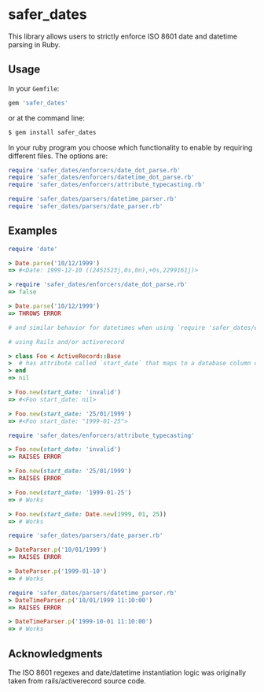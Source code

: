 # safer_dates

This library allows users to strictly enforce ISO 8601 date and datetime
parsing in Ruby.

## Usage

In your `Gemfile`:

```ruby
gem 'safer_dates'
```

or at the command line:

```sh
$ gem install safer_dates
```

In your ruby program you choose which functionality to enable by requiring different files. The options are:

```ruby
require 'safer_dates/enforcers/date_dot_parse.rb'
require 'safer_dates/enforcers/datetime_dot_parse.rb'
require 'safer_dates/enforcers/attribute_typecasting.rb'

require 'safer_dates/parsers/datetime_parser.rb'
require 'safer_dates/parsers/date_parser.rb'
```

## Examples

```ruby
require 'date'

> Date.parse('10/12/1999')
=> #<Date: 1999-12-10 ((2451523j,0s,0n),+0s,2299161j)>

> require 'safer_dates/enforcers/date_dot_parse.rb'
=> false

> Date.parse('10/12/1999')
=> THROWS ERROR

# and similar behavior for datetimes when using `require 'safer_dates/enforcers/datetime_dot_parse.rb'`
```

```ruby
# using Rails and/or activerecord

> class Foo < ActiveRecord::Base
>  # has attribute called `start_date` that maps to a database column of type date
> end
=> nil

> Foo.new(start_date: 'invalid')
=> #<Foo start_date: nil>

> Foo.new(start_date: '25/01/1999')
=> #<Foo start_date: "1999-01-25">

require 'safer_dates/enforcers/attribute_typecasting'

> Foo.new(start_date: 'invalid')
=> RAISES ERROR

> Foo.new(start_date: '25/01/1999')
=> RAISES ERROR

> Foo.new(start_date: '1999-01-25')
=> # Works

> Foo.new(start_date: Date.new(1999, 01, 25))
=> # Works
```


```ruby
require 'safer_dates/parsers/date_parser.rb'

> DateParser.p('10/01/1999')
=> RAISES ERROR

> DateParser.p('1999-01-10')
=> # Works
```

```ruby
require 'safer_dates/parsers/datetime_parser.rb'
> DateTimeParser.p('10/01/1999 11:10:00')
=> RAISES ERROR

> DateTimeParser.p('1999-10-01 11:10:00')
=> # Works
```

## Acknowledgments

The ISO 8601 regexes and date/datetime instantiation logic was originally taken
from rails/activerecord source code.
